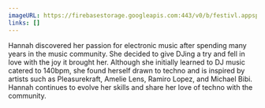 ```yaml
---
imageURL: https://firebasestorage.googleapis.com:443/v0/b/festivl.appspot.com/o/userContent%2F0DB1CA44-4BB2-4BE6-BE37-7BC6390448D9.png?alt=media&token=0f58a4bd-b09e-4468-95af-8999f2561b36
links: []
---
```

Hannah discovered her passion for electronic music after spending many years in the music community. She decided to give DJing a try and fell in love with the joy it brought her. Although she initially learned to DJ music catered to 140bpm, she found herself drawn to techno and is inspired by artists such as Pleasurekraft, Amelie Lens, Ramiro Lopez, and Michael Bibi. Hannah continues to evolve her skills and share her love of techno with the community.
